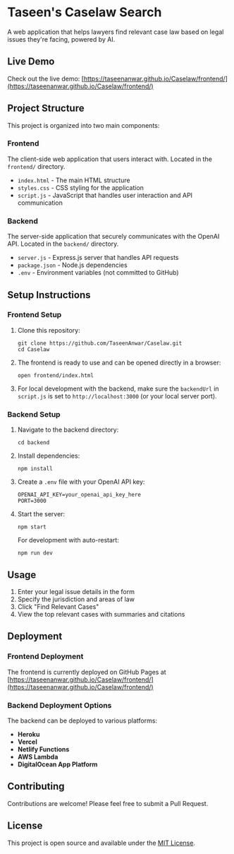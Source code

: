 # Taseen's Caselaw Search

A web application that helps lawyers find relevant case law based on legal issues they're facing, powered by AI.

## Live Demo

Check out the live demo: [https://taseenanwar.github.io/Caselaw/frontend/](https://taseenanwar.github.io/Caselaw/frontend/)

## Project Structure

This project is organized into two main components:

### Frontend

The client-side web application that users interact with. Located in the `frontend/` directory.

- `index.html` - The main HTML structure
- `styles.css` - CSS styling for the application
- `script.js` - JavaScript that handles user interaction and API communication

### Backend

The server-side application that securely communicates with the OpenAI API. Located in the `backend/` directory.

- `server.js` - Express.js server that handles API requests
- `package.json` - Node.js dependencies
- `.env` - Environment variables (not committed to GitHub)

## Setup Instructions

### Frontend Setup

1. Clone this repository:
   ```
   git clone https://github.com/TaseenAnwar/Caselaw.git
   cd Caselaw
   ```

2. The frontend is ready to use and can be opened directly in a browser:
   ```
   open frontend/index.html
   ```

3. For local development with the backend, make sure the `backendUrl` in `script.js` is set to `http://localhost:3000` (or your local server port).

### Backend Setup

1. Navigate to the backend directory:
   ```
   cd backend
   ```

2. Install dependencies:
   ```
   npm install
   ```

3. Create a `.env` file with your OpenAI API key:
   ```
   OPENAI_API_KEY=your_openai_api_key_here
   PORT=3000
   ```

4. Start the server:
   ```
   npm start
   ```
   
   For development with auto-restart:
   ```
   npm run dev
   ```

## Usage

1. Enter your legal issue details in the form
2. Specify the jurisdiction and areas of law
3. Click "Find Relevant Cases"
4. View the top relevant cases with summaries and citations

## Deployment

### Frontend Deployment

The frontend is currently deployed on GitHub Pages at [https://taseenanwar.github.io/Caselaw/frontend/](https://taseenanwar.github.io/Caselaw/frontend/)

### Backend Deployment Options

The backend can be deployed to various platforms:

- **Heroku**
- **Vercel**
- **Netlify Functions**
- **AWS Lambda**
- **DigitalOcean App Platform**

## Contributing

Contributions are welcome! Please feel free to submit a Pull Request.

## License

This project is open source and available under the [MIT License](LICENSE).
